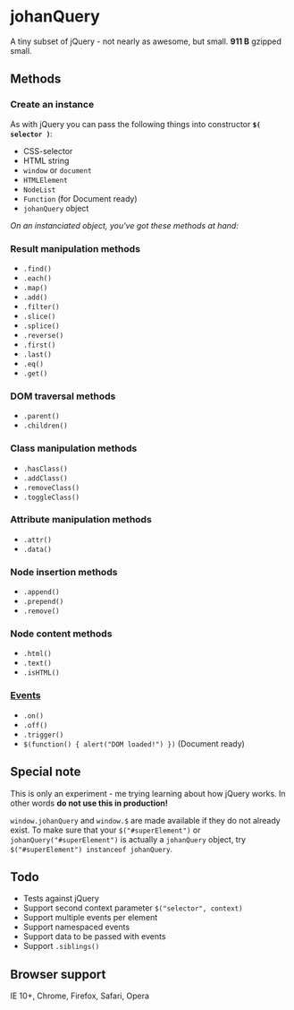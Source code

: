 # johanQuery
A tiny subset of jQuery - not nearly as awesome, but small. __911 B__ gzipped small.

## Methods

### Create an instance

As with jQuery you can pass the following things into constructor __`$( selector )`__:

* CSS-selector
* HTML string
* `window` or `document`
* `HTMLElement`
* `NodeList`
* `Function` (for Document ready)
* `johanQuery` object
  
 
_On an instanciated object, you've got these methods at hand:_

### Result manipulation methods
* `.find()`
* `.each()`
* `.map()`
* `.add()`
* `.filter()`
* `.slice()`
* `.splice()`
* `.reverse()`
* `.first()`
* `.last()`
* `.eq()`
* `.get()`


### DOM traversal methods
* `.parent()`
* `.children()`

### Class manipulation methods
* `.hasClass()`
* `.addClass()`
* `.removeClass()`
* `.toggleClass()`

### Attribute manipulation methods
* `.attr()`
* `.data()`

### Node insertion methods
* `.append()`
* `.prepend()`
* `.remove()`

### Node content methods
* `.html()`
* `.text()`
* `.isHTML()`

### [Events](http://en.wikipedia.org/wiki/DOM_events#Events)
* `.on()`
* `.off()`
* `.trigger()`
* `$(function() { alert("DOM loaded!") })` (Document ready)

## Special note
This is only an experiment - me trying learning about how jQuery works. In other words __do not use this in production!__  

`window.johanQuery` and `window.$` are made available if they do not already exist. To make sure that your `$("#superElement")` or `johanQuery("#superElement")` is actually a `johanQuery` object, try `$("#superElement") instanceof johanQuery`.

## Todo
* Tests against jQuery
* Support second context parameter `$("selector", context)`
* Support multiple events per element
* Support namespaced events
* Support data to be passed with events
* Support `.siblings()`

## Browser support
IE 10+, Chrome, Firefox, Safari, Opera
